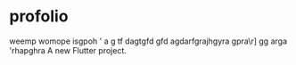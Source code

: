 # profolio
weemp womope isgpoh '
a
g
tf
dagtgfd
gfd
agdarfgrajhgyra 
 gpra\r] gg
 arga 'rhapghra
A new Flutter project.
